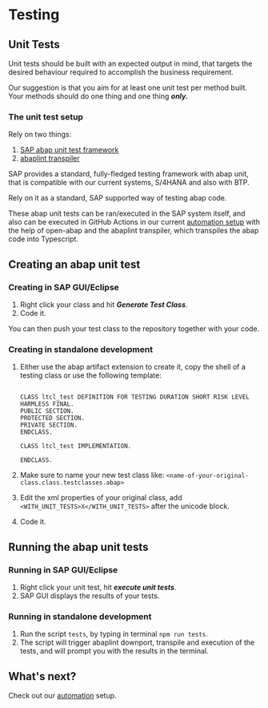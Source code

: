 # Testing

## Unit Tests

Unit tests should be built with an expected output in mind, that targets the desired behaviour required to accomplish the business requirement.

Our suggestion is that you aim for at least one unit test per method built.
Your methods should do one thing and one thing _**only.**_

### The unit test setup

Rely on two things:

1. [SAP abap unit test framework](https://help.sap.com/doc/saphelp_nw73ehp1/7.31.19/en-US/49/18061c005338a1e10000000a421937/content.htm?no_cache=true)
2. [abaplint transpiler](https://github.com/abaplint/transpiler?tab=readme-ov-file)

SAP provides a standard, fully-fledged testing framework with abap unit, that is compatible with our current systems, S/4HANA and also with BTP.

Rely on it as a standard, SAP supported way of testing abap code.

These abap unit tests can be ran/executed in the SAP system itself, and also can be executed in GitHub Actions in our current [automation setup](03-automation.md) with the help of open-abap and the abaplint transpiler, which transpiles the abap code into Typescript.

## Creating an abap unit test

### Creating in SAP GUI/Eclipse

1. Right click your class and hit **_Generate Test Class_**.
2. Code it.

You can then push your test class to the repository together with your code.

### Creating in standalone development

1. Either use the abap artifact extension to create it, copy the shell of a testing class or use the following template:

   ```abap

   CLASS ltcl_test DEFINITION FOR TESTING DURATION SHORT RISK LEVEL HARMLESS FINAL.
   PUBLIC SECTION.
   PROTECTED SECTION.
   PRIVATE SECTION.
   ENDCLASS.

   CLASS ltcl_test IMPLEMENTATION.

   ENDCLASS.
   ```

2. Make sure to name your new test class like: `<name-of-your-original-class.class.testclasses.abap>`
3. Edit the xml properties of your original class, add `<WITH_UNIT_TESTS>X</WITH_UNIT_TESTS>` after the unicode block.
4. Code it.

## Running the abap unit tests

### Running in SAP GUI/Eclipse

1. Right click your unit test, hit **_execute unit tests_**.
2. SAP GUI displays the results of your tests.

### Running in standalone development

1. Run the script `tests`, by typing in terminal `npm run tests`.
2. The script will trigger abaplint downport, transpile and execution of the tests, and will prompt you with the results in the terminal.

## What's next?

Check out our [automation](/docs/04-automation.md) setup.
